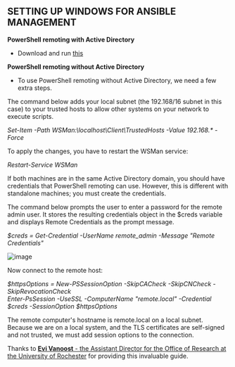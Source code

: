 ## SETTING UP WINDOWS FOR ANSIBLE MANAGEMENT

**PowerShell remoting with Active Directory**
- Download and run [this](https://github.com/ekongsimpson/Resources/blob/main/Ansible/Go-Manage-the-Configuration/ConfigureRemotingForAnsible.ps1)

**PowerShell remoting without Active Directory**
- To use PowerShell remoting without Active Directory, we need a few extra steps.

The command below adds your local subnet (the 192.168/16 subnet in this case) to your trusted hosts to allow other systems on your network to execute scripts.

_Set-Item -Path WSMan:\localhost\Client\TrustedHosts -Value 192.168.* -Force_<br/>

To apply the changes, you have to restart the WSMan service:

_Restart-Service WSMan_<br/>

If both machines are in the same Active Directory domain, you should have credentials that PowerShell remoting can use. However, this is different with standalone machines; you must create the credentials.

The command below prompts the user to enter a password for the remote admin user. It stores the resulting credentials object in the $creds variable and displays Remote Credentials as the prompt message.

_$creds = Get-Credential -UserName remote_admin -Message "Remote Credentials"_<br/>

![image](https://github.com/user-attachments/assets/2f061c8f-08e1-4af4-8859-cbd67f2c19fd)


Now connect to the remote host:

_$httpsOptions = New-PSSessionOption -SkipCACheck -SkipCNCheck -SkipRevocationCheck_<br/>
_Enter-PsSession -UseSSL -ComputerName "remote.local" -Credential $creds -SessionOption $httpsOptions_<br/>

The remote computer's hostname is remote.local on a local subnet. Because we are on a local system, and the TLS certificates are self-signed and not trusted, we must add session options to the connection.

Thanks to [**Evi Vanoost** - the Assistant Director for the Office of Research at the University of Rochester](https://4sysops.com/archives/enable-windows-remote-management-winrm-for-ansible/) for providing this invaluable guide.
